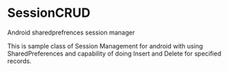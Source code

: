 # SessionCRUD
Android sharedprefrences session manager

This is sample class of Session Management for android with using SharedPreferences and capability of doing Insert and Delete for specified records.
